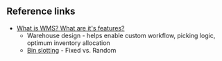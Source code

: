 ## Reference links

- [What is WMS? What are it's features?](https://searcherp.techtarget.com/definition/warehouse-management-system-WMS)
  - Warehouse design - helps enable custom workflow, picking logic, optimum inventory allocation
  - [Bin slotting](http://www.mwpvl.com/html/warehouse_slotting_optimization.html) - Fixed vs. Random
